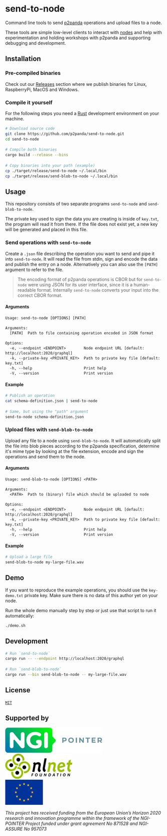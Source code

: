 # send-to-node

Command line tools to send [p2panda](https://p2panda.org) operations and upload
files to a node.

These tools are simple low-level clients to interact with
[nodes](https://github.com/p2panda/aquadoggo) and help with experimentation and
holding workshops with p2panda and supporting debugging and development.

## Installation

### Pre-compiled binaries

Check out our [Releases](https://github.com/p2panda/send-to-node/releases)
section where we publish binaries for Linux, RaspberryPi, MacOS and Windows.

### Compile it yourself

For the following steps you need a
[Rust](https://www.rust-lang.org/learn/get-started) development environment on
your machine.

```bash
# Download source code
git clone https://github.com/p2panda/send-to-node.git
cd send-to-node

# Compile both binaries
cargo build --release --bins

# Copy binaries into your path (example)
cp ./target/release/send-to-node ~/.local/bin
cp ./target/release/send-blob-to-node ~/.local/bin
```

## Usage

This repository consists of two separate programs `send-to-node` and
`send-blob-to-node`.

The private key used to sign the data you are creating is inside of
`key.txt`, the program will read it from there. If the file does not exist
yet, a new key will be generated and placed in this file.

### Send operations with `send-to-node`

Create a `.json` file describing the operation you want to send and pipe it
into `send-to-node`. It will read the file from stdin, sign and encode the data
and publish the entry on a node. Alternatively you can also use the `[PATH]`
argument to refer to the file.

> The encoding format of p2panda operations is CBOR but for `send-to-node` were using JSON
> for its user interface, since it is a human-readable format. Internally `send-to-node`
> converts your input into the correct CBOR format.

#### Arguments

```
Usage: send-to-node [OPTIONS] [PATH]

Arguments:
  [PATH]  Path to file containing operation encoded in JSON format

Options:
  -e, --endpoint <ENDPOINT>        Node endpoint URL [default: http://localhost:2020/graphql]
  -k, --private-key <PRIVATE_KEY>  Path to private key file [default: key.txt]
  -h, --help                       Print help
  -V, --version                    Print version
```

#### Example

```bash
# Publish an operation
cat schema-definition.json | send-to-node

# Same, but using the "path" argument
send-to-node schema-definition.json
```

### Upload files with `send-blob-to-node`

Upload any file to a node using `send-blob-to-node`. It will automatically
split the file into blob pieces according to the p2panda specification,
determine it's mime type by looking at the file extension, encode and sign the
operations and send them to the node.

#### Arguments

```
Usage: send-blob-to-node [OPTIONS] <PATH>

Arguments:
  <PATH>  Path to (binary) file which should be uploaded to node

Options:
  -e, --endpoint <ENDPOINT>        Node endpoint URL [default: http://localhost:2020/graphql]
  -k, --private-key <PRIVATE_KEY>  Path to private key file [default: key.txt]
  -h, --help                       Print help
  -V, --version                    Print version
```

#### Example

```bash
# Upload a large file
send-blob-to-node my-large-file.wav
```

## Demo

If you want to reproduce the example operations, you should use the
`key-demo.txt` private key. Make sure there is no data of this author yet on
your node.

Run the whole demo manually step by step or just use that script to run it
automatically:

```bash
./demo.sh
```

## Development

```bash
# Run `send-to-node`
cargo run -- --endpoint http://localhost:2020/graphql

# Run `send-blob-to-node`
cargo run --bin send-blob-to-node -- my-large-file.wav
```

## License

[`MIT`](LICENSE)

## Supported by

<img src="https://raw.githubusercontent.com/p2panda/.github/main/assets/ngi-logo.png" width="auto" height="80px"><br />
<img src="https://raw.githubusercontent.com/p2panda/.github/main/assets/nlnet-logo.svg" width="auto" height="80px"><br />
<img src="https://raw.githubusercontent.com/p2panda/.github/main/assets/eu-flag-logo.png" width="auto" height="80px">

*This project has received funding from the European Union’s Horizon 2020
research and innovation programme within the framework of the NGI-POINTER
Project funded under grant agreement No 871528 and NGI-ASSURE No 957073*
